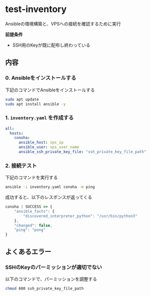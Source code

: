 # test-inventory
Ansibleの環境構築と、VPSへの接続を確認するために実行

**前提条件**
- SSH用のKeyが既に配布し終わっている

## 内容
### 0. Ansibleをインストールする
下記のコマンドでAnsibleをインストールする
```sh
sudo apt update
sudo apt install ansible -y
```

### 1. `inventory.yaml` を作成する
```yaml
all:
  hosts:
    conoha:
      ansible_host: vps_ip
      ansible_user: vps_user_name
      ansible_ssh_private_key_file: "ssh_private_key_file_path"
```

### 2. 接続テスト
下記のコマンドを実行する
```sh
ansible -i inventory.yaml conoha -m ping
```

成功すると、以下のレスポンスが返ってくる
```javascript
conoha | SUCCESS => {
    "ansible_facts": {
        "discovered_interpreter_python": "/usr/bin/python3"
    },
    "changed": false,
    "ping": "pong"
}
```

## よくあるエラー
### SSHのKeyのパーミッションが適切でない
以下のコマンドで、パーミッションを調整する
```sh
chmod 600 ssh_private_key_file_path
```